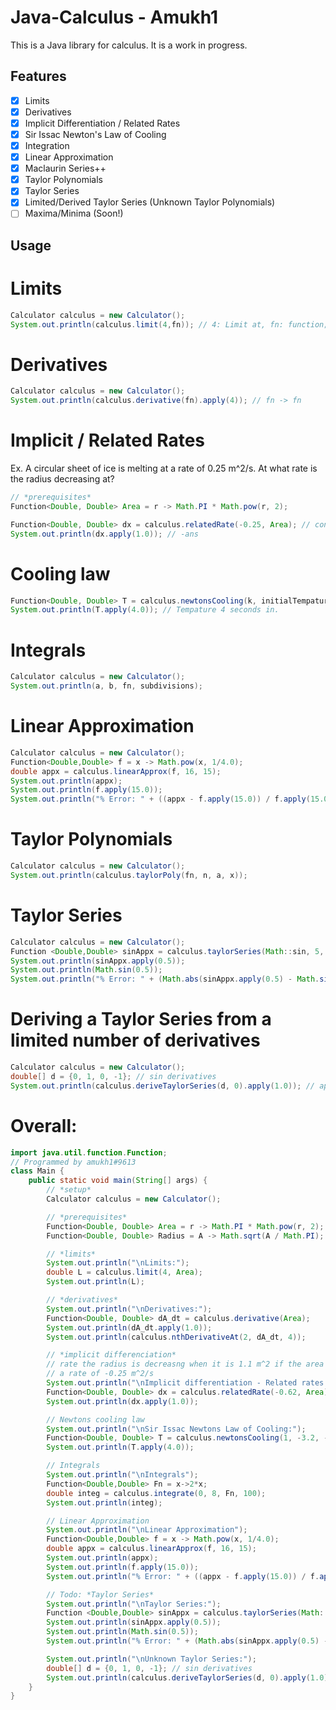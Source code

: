 
# Java-Calculus - Amukh1

This is a Java library for calculus. It is a work in progress.

<!-- Checklist with all the features -->

## Features
- [x] Limits
- [x] Derivatives
- [x] Implicit Differentiation / Related Rates
- [x] Sir Issac Newton's Law of Cooling
- [x] Integration
- [x] Linear Approximation
- [x] Maclaurin Series++
- [x] Taylor Polynomials
- [x] Taylor Series
- [x] Limited/Derived Taylor Series (Unknown Taylor Polynomials)
- [ ] Maxima/Minima (Soon!)

## Usage

# Limits

```java
Calculator calculus = new Calculator();
System.out.println(calculus.limit(4,fn)); // 4: Limit at, fn: function;
```

# Derivatives
```java
Calculator calculus = new Calculator();
System.out.println(calculus.derivative(fn).apply(4)); // fn -> fn
```

# Implicit / Related Rates
Ex. A circular sheet of ice is melting at a rate of 0.25 m^2/s. At what rate is the radius decreasing at?
```java
// *prerequisites*
Function<Double, Double> Area = r -> Math.PI * Math.pow(r, 2);

Function<Double, Double> dx = calculus.relatedRate(-0.25, Area); // constant rate, fn
System.out.println(dx.apply(1.0)); // -ans
```

# Cooling law
```java
Function<Double, Double> T = calculus.newtonsCooling(k, initialTempature, ambientTempature); // k == decay constant
System.out.println(T.apply(4.0)); // Tempature 4 seconds in.
```

# Integrals
```java
Calculator calculus = new Calculator();
System.out.println(a, b, fn, subdivisions);
```

# Linear Approximation
```java
Calculator calculus = new Calculator();
Function<Double,Double> f = x -> Math.pow(x, 1/4.0);
double appx = calculus.linearApprox(f, 16, 15);
System.out.println(appx);
System.out.println(f.apply(15.0));
System.out.println("% Error: " + ((appx - f.apply(15.0)) / f.apply(15.0) * 100)+"%");
```
# Taylor Polynomials
```java
Calculator calculus = new Calculator();
System.out.println(calculus.taylorPoly(fn, n, a, x));
```

# Taylor Series
```java
Calculator calculus = new Calculator();
Function <Double,Double> sinAppx = calculus.taylorSeries(Math::sin, 5, 0);
System.out.println(sinAppx.apply(0.5));
System.out.println(Math.sin(0.5));
System.out.println("% Error: " + (Math.abs(sinAppx.apply(0.5) - Math.sin(0.5)) / Math.sin(0.5) * 100)+"%");
```
# Deriving a Taylor Series from a limited number of derivatives
```java
Calculator calculus = new Calculator();
double[] d = {0, 1, 0, -1}; // sin derivatives
System.out.println(calculus.deriveTaylorSeries(d, 0).apply(1.0)); // approximation of the sinx function
```

# Overall:
```java
import java.util.function.Function;
// Programmed by amukh1#9613
class Main {
    public static void main(String[] args) {
        // *setup*
        Calculator calculus = new Calculator();

        // *prerequisites*
        Function<Double, Double> Area = r -> Math.PI * Math.pow(r, 2);
        Function<Double, Double> Radius = A -> Math.sqrt(A / Math.PI);

        // *limits*
        System.out.println("\nLimits:");
        double L = calculus.limit(4, Area);
        System.out.println(L);

        // *derivatives*
        System.out.println("\nDerivatives:");
        Function<Double, Double> dA_dt = calculus.derivative(Area);
        System.out.println(dA_dt.apply(1.0));
        System.out.println(calculus.nthDerivativeAt(2, dA_dt, 4));

        // *implicit differenciation*
        // rate the radius is decreasng when it is 1.1 m^2 if the area is decreasing at
        // a rate of -0.25 m^2/s
        System.out.println("\nImplicit differentiation - Related rates:");
        Function<Double, Double> dx = calculus.relatedRate(-0.62, Area);
        System.out.println(dx.apply(1.0));

        // Newtons cooling law
        System.out.println("\nSir Issac Newtons Law of Cooling:");
        Function<Double, Double> T = calculus.newtonsCooling(1, -3.2, -4.1);
        System.out.println(T.apply(4.0));

        // Integrals
        System.out.println("\nIntegrals");
        Function<Double,Double> Fn = x->2*x;
        double integ = calculus.integrate(0, 8, Fn, 100);
        System.out.println(integ);

        // Linear Approximation
        System.out.println("\nLinear Approximation");
        Function<Double,Double> f = x -> Math.pow(x, 1/4.0);
        double appx = calculus.linearApprox(f, 16, 15);
        System.out.println(appx);
        System.out.println(f.apply(15.0));
        System.out.println("% Error: " + ((appx - f.apply(15.0)) / f.apply(15.0) * 100)+"%");

        // Todo: *Taylor Series*
        System.out.println("\nTaylor Series:");
        Function <Double,Double> sinAppx = calculus.taylorSeries(Math::sin, 5, 0);
        System.out.println(sinAppx.apply(0.5));
        System.out.println(Math.sin(0.5));
        System.out.println("% Error: " + (Math.abs(sinAppx.apply(0.5) - Math.sin(0.5)) / Math.sin(0.5) * 100)+"%");

        System.out.println("\nUnknown Taylor Series:");
        double[] d = {0, 1, 0, -1}; // sin derivatives
        System.out.println(calculus.deriveTaylorSeries(d, 0).apply(1.0)); // approximation of the sinx function
    }
}
```